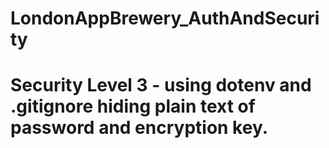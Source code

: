 # LondonAppBrewery_AuthAndSecurity
# Security Level 3 - using dotenv and .gitignore hiding plain text of password and encryption key.

